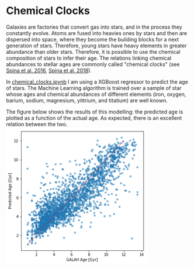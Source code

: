 # Chemical Clocks

Galaxies are factories that convert gas into stars, and in the process they constantly evolve. Atoms are fused into heavies ones by stars and then are dispersed into space, where they become the building blocks for a next generation of stars. Therefore, young stars have heavy elements in greater abundance than older stars. Therefore, it is possible to use the chemical composition of stars to infer their age. The relations linking chemical abundances to stellar ages are commonly called "chemical clocks" (see [Spina et al. 2016](https://ui.adsabs.harvard.edu/abs/2016A%26A...593A.125S/abstract), [Spina et al. 2018](https://ui.adsabs.harvard.edu/abs/2018MNRAS.474.2580S/abstract)).

In [chemical_clocks.ipynb](chemical_clocks.ipynb) I am using a XGBoost regressor to predict the age of stars. The Machine Learning algorithm is trained over a sample of star whose ages and chemical abundances of different elements (iron, oxygen, barium, sodium, magnesium, yittrium, and titatium) are well known. 

The figure below shows the results of this modelling: the predicted age is plotted as a function of the actual age. As expected, there is an excellent relation between the two.
![fig](chemical_clock.png)

